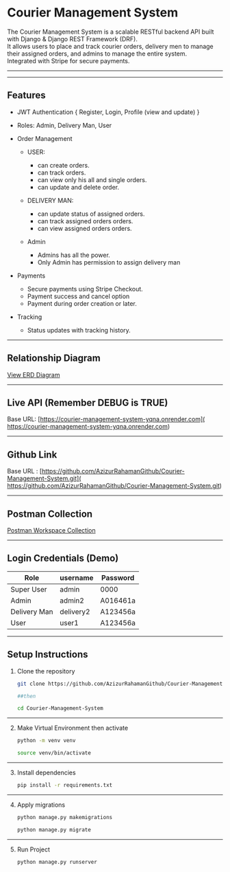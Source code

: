 # Courier Management System 
The Courier Management System is a scalable RESTful backend API built with Django & Django REST Framework (DRF).  
It allows users to place and track courier orders, delivery men to manage their assigned orders, and admins to manage the entire system.  
Integrated with Stripe for secure payments.

---
---

## Features
- JWT Authentication { Register, Login, Profile (view and  update) }
- Roles: Admin, Delivery Man, User
- Order Management

  - USER:
    - can create orders. 
    - can track orders.
    - can view only his all and single orders.
    - can update and delete order.

  - DELIVERY MAN:
    - can update status of assigned orders.
    - can track assigned orders orders.
    - can view assigned orders orders.

  - Admin
    - Admins has all the power.
    - Only Admin has permission to assign delivery man

- Payments
  - Secure payments using Stripe Checkout.
  - Payment success and cancel option
  - Payment during order creation or later.

- Tracking
  - Status updates with tracking history.

---



## Relationship Diagram
[View ERD Diagram](https://dbdiagram.io/d/Courier-Management-System-DB-Diagram-68ca3a0452b325f10768fec9)

---

## Live API (Remember DEBUG is TRUE)
Base URL: [https://courier-management-system-yqna.onrender.com](  https://courier-management-system-yqna.onrender.com)

---

## Github Link
Base URL : [https://github.com/AzizurRahamanGithub/Courier-Management-System.git]( https://github.com/AzizurRahamanGithub/Courier-Management-System.git)


---

## Postman Collection
[Postman Workspace Collection](https://drive.google.com/drive/folders/1-wq97OGBpMZR--V84AiXZDzTIVg8-RSo?usp=sharing)

---

## Login Credentials (Demo)

| Role         | username       | Password   |
|--------------|------------------------|------------|
| Super User        | admin      | 0000   |
| Admin        | admin2      | A016461a   |
| Delivery Man |   delivery2 | A123456a|
| User         | user1      | A123456a    |

---

## Setup Instructions

1. Clone the repository  
   ```bash
   git clone https://github.com/AzizurRahamanGithub/Courier-Management-System.git
   
   ##then 

   cd Courier-Management-System

---

2. Make Virtual Environment then activate
   ```bash
   python -m venv venv

   source venv/bin/activate
---

3. Install dependencies
   ```bash
   pip install -r requirements.txt 

---

4. Apply migrations
   ```bash
   python manage.py makemigrations

   python manage.py migrate   

---

5. Run Project
   ```bash
   python manage.py runserver   
